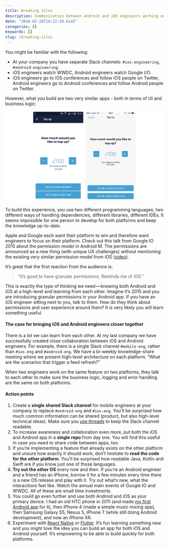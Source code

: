```yaml
---
title: Breaking Silos
description: Communication between Android and iOS engineers working on a product together.
date: "2018-02-28T18:22:20.614Z"
categories: []
keywords: []
slug: /breaking-silos
---
```


You might be familiar with the following:

- At your company you have separate Slack channels:
  `#ios-engineering`, `#android-engineering`.
- iOS engineers watch WWDC, Android engineers watch Google I/O.
- iOS engineers go to iOS conferences and follow iOS people on Twitter, Android engineers go to Android conferences and follow Android people on Twitter.

However, what you build are two very similar apps - both in terms of UI and business logic:

![iOS and Android UI is often very similar](./ios_android_ui.png)

To build this experience, you use two different programming languages, two different ways of handling dependencies, different libraries, different IDEs. It seems impossible for one person to develop for both platforms and keep the knowledge up-to-date.

Apple and Google each want their platform to win and therefore want engineers to focus on their platform. Check out this talk from Google IO 2015 about the permission model in Android M. The permissions are announced as a new thing (with unique UX challenges) without mentioning the existing very similar permission model from iOS ([video](https://www.youtube.com/watch?v=f17qe9vZ8RM&ab_channel=GoogleDevelopers)).

It’s great that the first reaction from the audience is:

> “It’s good to have granular permissions. Reminds me of iOS.”

This is exactly the type of thinking we need — knowing both Android and iOS at a high-level and learning from each other. Imagine it’s 2015 and you are introducing granular permissions in your Android app. If you have an iOS engineer sitting next to you, talk to them. How do they think about permissions and user experience around them? It is very likely you will learn something useful.

#### The case for bringing iOS and Android engineers closer together

There is a lot we can learn from each other. At my last company we have successfully created close collaboration between iOS and Android engineers. For example, there is a single Slack channel `#mobile-eng`, rather than `#ios-eng` and `#android-eng`. We have a bi-weekly knowledge-share meeting where we present high-level architecture on each platform: “What are the scenarios that trigger a feed refresh?”

When two engineers work on the same feature on two platforms, they talk to each other to make sure the business logic, logging and error handling are the same on both platforms.

#### Action points

1.  Create a **single shared Slack channel** for mobile engineers at your company to replace `#android-eng` and `#ios-eng`. You’ll be surprised how much common information can be shared (product, but also high-level technical ideas). Make sure you [use threads](https://medium.com/@martinkonicek/how-to-slack-6f5bf9be71ba) to keep the Slack channel readable.
2.  To increase awareness and collaboration even more, put both the iOS and Android app in a **single repo** from day one. You will find this useful in case you need to share code between apps, too.
3.  If you’re implementing a feature that already exists on the other platform and unsure how exactly it should work, don’t hesitate to **read the code for the other platform**. You’ll be surprised how readable Java, Kotlin and Swift are if you know just one of those languages.
4.  **Try out the other OS** every now and then. If you’re an Android engineer and a friend has an iPhone, borrow it for a few minutes every time there is a new OS release and play with it. Try out what’s new, what the interactions feel like. Watch the annual main events of Google IO and WWDC. All of these are small time investments.
5.  You could go even further and use both Android and iOS as your primary device. I had an old HTC phone in 2011 (and made [my first Android app](https://www.youtube.com/watch?v=ElkmzoqD9PM) for it), then iPhone 4 (made a simple music mixing app), then Samsung Galaxy S5, Nexus 5, iPhone 7 (while still doing Android development), and now an iPhone XR.
6.  Experiment with [React Native](http://facebook.github.io/react-native/) or [Flutter](https://flutter.io/). It’s fun learning something new and you might love the idea you can build an app for both iOS and Android yourself. It’s empowering to be able to build quickly for both platforms.
